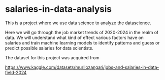 # salaries-in-data-analysis

This is a project where we use data science to analyze the datascience.

Here we will go through the job market trends of 2020-2024 in 
the realm of data. We will understand what kind of effect various factors have on salaries and train
machine learning models to identify patterns and guess or predict possible salaries for data scientists.

The dataset for this project was acquired from

https://www.kaggle.com/datasets/murilozangari/jobs-and-salaries-in-data-field-2024